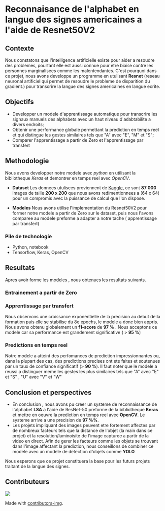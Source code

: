 # Reconnaisance de l'alphabet en langue des signes americaines a l'aide de Resnet50V2

## Contexte
Nous constatons que l'intelligence artificielle existe pour aider a resoudre des problemes, pourtant elle est aussi connue pour etre biaise contre les personnes marginalisees comme les malentendantes. C'est pourquoi dans ce projet, nous avons developpe un programme en utulisant **Resnet** (reseau neuronal artificiel qui permet de resoudre le probleme de disparition du gradient.) pour transcrire la langue des signes americaines en langue ecrite.

## Objectifs
- Developper un modele d'apprentissage automatique pour transcrire les signaux manuels des alphabets avec un haut niveau d'adabtabilite a divers endroits;
- Obtenir une performance globale permettant la prediction en temps reel et qui distingue les gestes similaires tels que "A" avec "E", "M" et "S";
- Comparer l'apprentissage a partir de Zero et l'apprentissage par transfert

## Methodologie
Nous avons developper notre modele avec *python* en utilisant la bibliotheque *Keras* et demontrer en temps reel avec *OpenCV*.
- **Dataset**
Les donnees utulisees proviennent de [Kaggle](https://www.kaggle.com/datasets/grassknoted/asl-alphabet), ce sont **87 000** images de taille **200 x 200** que nous avons redimentionnees a (64 x 64) pour un compromis avec la puissance de calcul que l'on dispose.

- **Modeles**
Nous avons utilise l'implementation du Resnet50V2 pour former notre modele a partir de Zero sur le dataset, puis nous l'avons comparee au modele preforme a adapter a notre tache ( apprentissage par transfert)
### Pile de technologie
- Python, notebook
- Tensorflow, Keras, OpenCV

## Resultats
Apres avoir forme les modeles , nous obtenues les resultats suivants. 
### Entrainement a partir de Zero
### Apprentissage par transfert
Nous observons une croissance exponentielle de la precision au debut de la formation puis elle se stabilise du 8e epochs, le modele a donc bien appris.
Nous avons obtenu globalement un **f1-score** de **97 %** . Nous acceptons ce modele car sa performance est grandement significative ( > **95 %**)
### Predictions en temps reel
Notre modele a atteint des perfomances de prediction impressionnantes ou, dans la plupart des cas, des predictions precises ont ete faites et soutenues par un taux de confiance significatif (> **90 %**). Il faut noter que le modele a reussi a distinguer meme les gestes les plus similaires tels que "A" avec "E" et "S" , "U" avec "V" et "W"
## Conclusion et perspectives
- En conclusion , nous avons pu creer un systeme de reconnaissance de l'alphabet **LSA** a l'aide de ResNet-50 preforme de la bibliotheque **Keras** et mettre en oeuvre la prediction en temps reel avec **OpenCV**. Le systeme arrive a une precision de **97 %%**.
- Les projets impliquant des images peuvent etre fortement affectes par de nombreux facteurs tels que la distance de l'objet (la main dans ce projet) et la resolution/luminoisite de l'image capturee a partir de la video en direct. Afin de gerer les facteurs comme les objets se trouvant dans l'image affectant la prediction, nous conseillons de combiner ce modele avec un modele de detection d'objets comme **YOLO**

Nous esperons que ce projet constituera la base pour les futurs projets traitant de la langue des signes.

## Contributeurs
<a href = "https://github.com/seriamedard/american_sign_language_recognition/contributors">
  <img src = "https://contrib.rocks/image?repo = seriamedard/american_sign_language_recognition"/>
</a>

Made with [contributors-img](https://contrib.rocks).
